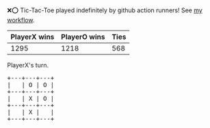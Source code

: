:x::o: Tic-Tac-Toe played indefinitely by github action runners! See [my workflow](.github/workflows/play.yaml).

|PlayerX wins|PlayerO wins|Ties|
|-|-|-|
|1295|1218|568|

PlayerX's turn.

<pre>
+---+---+---+
|   | O | O |
+---+---+---+
|   | X | O |
+---+---+---+
|   | X |   |
+---+---+---+
</pre>